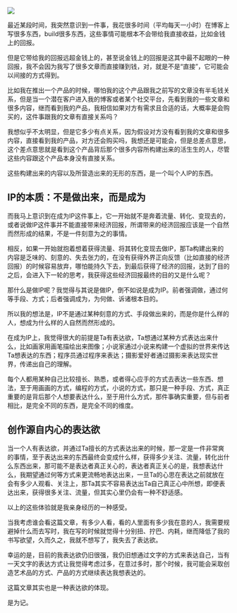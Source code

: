 
![](https://rolen.wiki/wp-content/uploads/2025/04/being-ip-doing-ip-768x432.jpeg)

最近某段时间，我突然意识到一件事，我花很多时间（平均每天一小时）在博客上写很多东西，build很多东西，这些事情可能根本不会带给我直接收益，比如金钱上的回报。

但是它带给我的回报远超金钱上的，甚至说金钱上的回报是这其中最不起眼的一种回报，我不会因为我写了很多文章而直接赚到钱，对，就是不是“直接”，它可能会以间接的方式得到。

比如我在推出一个产品的时候，哪怕我的这个产品跟我之前写的文章没有半毛钱关系，但是当一个潜在客户进入我的博客或者某个社交平台，先看到我的一些文章和很多内容，继而看到我的产品，我相信如果对方有需求且合适的话，大概率是会购买的，这件事跟我的文章有直接关系吗？

我想似乎不太明显，但是它多少有点关系，因为假设对方没有看到我的文章和很多内容，直接看到我的产品，对方还会购买吗，我想还是可能会，但是总差点意思，这个差点意思就是看到这个产品背后那个很多内容所构建出来的活生生的人，尽管这些内容跟这个产品本身没有直接关系。

这些构建出来的内容以及所营造出来的无形的东西，是一个叫个人IP的东西。

## IP的本质：不是做出来，而是成为

而我马上意识到在成为IP这件事上，它一开始就不是奔着流量、转化、变现去的，或者说做IP这件事并不能直接带来经济回报，所谓带来的经济回报应该是一个自然而然形成的结果，不是一件刻意为之的事情。

相反，如果一开始就抱着想着获得流量、将其转化变现去做IP，那Ta构建出来的内容是乏味的、刻意的、失去张力的，在没有获得外界正向反馈（比如直接的经济回报）的时候容易放弃，哪怕能持久下去，到最后获得了经济的回报，达到了目的之后，会进入下一轮的思考，我获得这些经济回报最终的目的又是什么呢？

那什么是做IP呢？我觉得与其说是做IP，倒不如说是成为IP。前者强调做，通过何等手段、方式；后者强调成为，为何做、诉诸根本目的。

所以我的想法是，IP不是通过某种刻意的方式、手段做出来的，而是你是什么样的人，想成为什么样的人自然而然形成的。

在成为IP上，我觉得很大的前提是Ta有表达欲，Ta想通过某种方式表达出来什么，比如画家用画笔描绘出来图像；小说家通过小说来构建一个虚拟的世界来传达Ta想表达的东西；程序员通过程序来表达；摄影爱好者通过摄影来表达现实世界，传递出自己的理解。

每个人都用某种自己比较擅长、熟悉，或者得心应手的方式去表达一些东西、想法，至于用画画的方式，编程的方式，小说的方式，那只是一种手段、方式，真正重要的是背后那个人想要表达什么，至于用什么方式，那件事确实重要，但与前者相比，是完全不同的东西，是完全不同的维度。

## 创作源自内心的表达欲

当一个人有表达欲，并通过Ta擅长的方式表达出来的时候，那一定是一件非常爽的事情，至于表达出来的东西最终会变成什么样，获得多少关注、流量，转化出什么东西出来，那可能不是表达者真正关心的，表达者真正关心的是，我想表达什么，我期望通过何等方式来更流畅地表达出来，一旦Ta的心思在表达之前就放在会有多少人观看、关注上，那Ta其实不容易表达出Ta自己真正心中所想，即便表达出来，获得很多关注、流量，但其实心里仍会有一种不舒适感。

以上的这些体验就是我亲身经历的一种感受。

当我考虑谁会看这篇文章，有多少人看，看的人里面有多少我在意的人，我需要规避掉什么而去写时，我在写的时候就觉得十分别扭、拧巴、内耗，继而降低了我的书写欲望，久而久之，我就不想写了，我失去了表达欲。

幸运的是，目前的我表达欲仍旧很强，我仍旧想通过文字的方式来表达自己，当有一天文字的表达方式让我觉得考虑过多，在意过多时，那个时候，我可能会采取创造艺术品的方式、产品的方式继续表达我想表达的。

这篇文章其实也是一种表达欲的体现。

是为记。